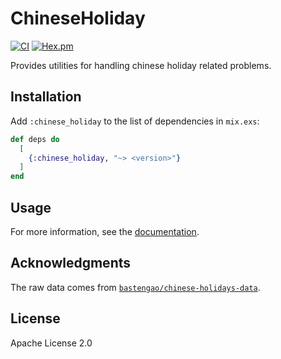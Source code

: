 # ChineseHoliday

[![CI](https://github.com/cozy-elixir/chinese_holiday/actions/workflows/ci.yml/badge.svg)](https://github.com/cozy-elixir/chinese_holiday/actions/workflows/ci.yml) [![Hex.pm](https://img.shields.io/hexpm/v/chinese_holiday.svg)](https://hex.pm/packages/chinese_holiday)

Provides utilities for handling chinese holiday related problems.

## Installation

Add `:chinese_holiday` to the list of dependencies in `mix.exs`:

```elixir
def deps do
  [
    {:chinese_holiday, "~> <version>"}
  ]
end
```

## Usage

For more information, see the [documentation](https://hexdocs.pm/chinese_holiday/ChineseHoliday.html).

## Acknowledgments

The raw data comes from [`bastengao/chinese-holidays-data`](https://github.com/bastengao/chinese-holidays-data).

## License

Apache License 2.0

